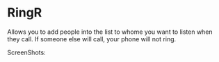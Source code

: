 # RingR
Allows you to add people into the list to whome you want to listen when they call.
If someone else will call, your phone will not ring. 

ScreenShots:

